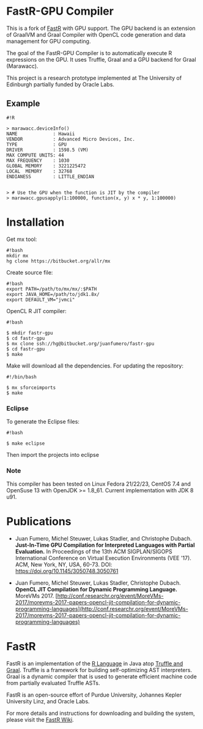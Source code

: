 # FastR-GPU Compiler 

This is a fork of [FastR](https://bitbucket.org/allr/fastr/) with GPU support. 
The GPU backend is an extension of GraalVM and Graal Compiler with OpenCL code generation
and data management for GPU computing. 

The goal of the FastR-GPU Compiler is to automatically execute R expressions on the GPU.
It uses Truffle, Graal and a GPU backend for Graal (Marawacc). 

This project is a research prototype implemented at The University of Edinburgh partially 
funded by Oracle Labs. 

## Example


```
#!R

> marawacc.deviceInfo()
NAME             : Hawaii
VENDOR           : Advanced Micro Devices, Inc.
TYPE             : GPU
DRIVER           : 1598.5 (VM)
MAX COMPUTE UNITS: 44
MAX FREQUENCY    : 1030
GLOBAL MEMORY    : 3221225472
LOCAL  MEMORY    : 32768
ENDIANESS        : LITTLE_ENDIAN


> # Use the GPU when the function is JIT by the compiler
> marawacc.gpusapply(1:100000, function(x, y) x * y, 1:100000) 

```

# Installation

Get mx tool:

```
#!bash
mkdir mx
hg clone https://bitbucket.org/allr/mx

```

Create source file: 

```
#!bash
export PATH=/path/to/mx/mx/:$PATH
export JAVA_HOME=/path/to/jdk1.8x/
export DEFAULT_VM="jvmci"
```


OpenCL R JIT compiler:

```
#!bash

$ mkdir fastr-gpu
$ cd fastr-gpu
$ mx clone ssh://hg@bitbucket.org/juanfumero/fastr-gpu
$ cd fastr-gpu
$ make 
```

Make will download all the dependencies. 
For updating the repository:

```
#!/bin/bash 

$ mx sforceimports
$ make

```

### Eclipse 

To generate the Eclipse files:

```
#!bash

$ make eclipse 

```

Then import the projects into eclipse 

### Note

This compiler has been tested on Linux Fedora 21/22/23, CentOS 7.4 and OpenSuse 13 with OpenJDK >= 1.8_61.
Current implementation with JDK 8 u91.


# Publications 

- Juan Fumero, Michel Steuwer, Lukas Stadler, and Christophe Dubach.  **Just-In-Time GPU Compilation for Interpreted Languages with Partial Evaluation.** In Proceedings of the 13th ACM SIGPLAN/SIGOPS International Conference on Virtual Execution Environments (VEE '17). ACM, New York, NY, USA, 60-73. DOI: https://doi.org/10.1145/3050748.3050761 

- Juan Fumero, Michel Steuwer, Lukas Stadler, Christophe Dubach. **OpenCL JIT Compilation for Dynamic Programming Language.** MoreVMs 2017. [http://conf.researchr.org/event/MoreVMs-2017/morevms-2017-papers-opencl-jit-compilation-for-dynamic-programming-languages](http://conf.researchr.org/event/MoreVMs-2017/morevms-2017-papers-opencl-jit-compilation-for-dynamic-programming-languages)


# FastR

FastR is an implementation of the [R Language](http://www.r-project.org/) in Java atop [Truffle and Graal](http://openjdk.java.net/projects/graal/).
Truffle is a framework for building self-optimizing AST interpreters.
Graal is a dynamic compiler that is used to generate efficient machine code from partially evaluated Truffle ASTs.

FastR is an open-source effort of Purdue University, Johannes Kepler University Linz, and Oracle Labs.

For more details and instructions for downloading and building the system, please visit the [FastR Wiki](https://bitbucket.org/allr/fastr/wiki/Home).
